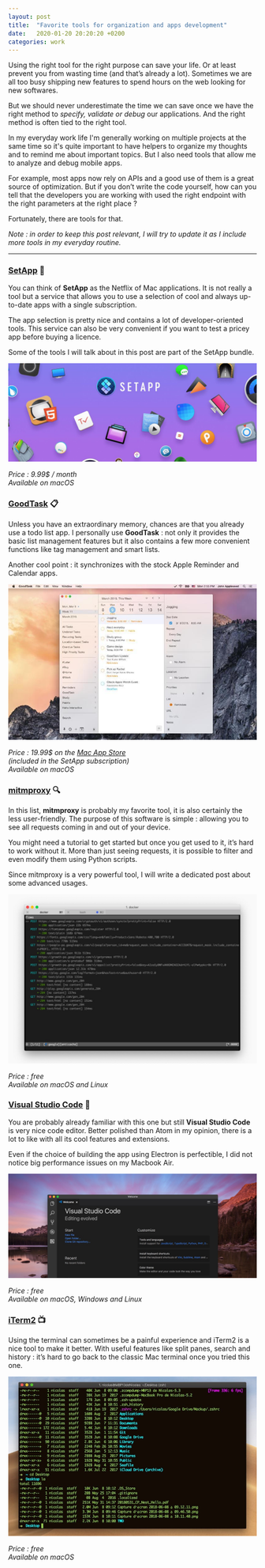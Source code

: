 ```yaml
---
layout: post
title:  "Favorite tools for organization and apps development"
date:   2020-01-20 20:20:20 +0200
categories: work
---
```

Using the right tool for the right purpose can save your life. Or at least prevent you from wasting time (and that’s already a lot). Sometimes we are all too busy shipping new features to spend hours on the web looking for new softwares.

But we should never underestimate the time we can save once we have the right method to _specify, validate or debug_ our applications. And the right method is often tied to the right tool.

In my everyday work life I'm generally working on multiple projects at the same time so it's quite important to have helpers to organize my thoughts and to remind me about important topics. But I also need tools that allow me to analyze and debug mobile apps.

For example, most apps now rely on APIs and a good use of them is a great source of optimization. But if you don’t write the code yourself, how can you tell that the developers you are working with used the right endpoint with the right parameters at the right place ?

Fortunately, there are tools for that.

_Note : in order to keep this post relevant, I will try to update it as I include more tools in my everyday routine._

---- 

### <a href="https://setapp.com" target="_blank">SetApp</a> 💎
You can think of **SetApp** as the Netflix of Mac applications. It is not really a tool but a service that allows you to use a selection of cool and always up-to-date apps with a single subscription.

The app selection is pretty nice and contains a lot of developer-oriented tools. This service can also be very convenient if you want to test a pricey app before buying a licence.

Some of the tools I will talk about in this post are part of the SetApp bundle.

![SetApp](/assets/images/tools/setapp.jpg)

_Price : 9.99$ / month_  
_Available on macOS_

### <a href="http://goodtaskapp.com" target="_blank">GoodTask</a> 📋
Unless you have an extraordinary memory, chances are that you already use a todo list app. I personally use **GoodTask** : not only it provides the basic list management features but it also contains a few more convenient functions like tag management and smart lists.

Another cool point : it synchronizes with the stock Apple Reminder and Calendar apps.

![GoodTask](/assets/images/tools/goodtask.jpg)

_Price : 19.99$ on the [Mac App Store](https://itunes.apple.com/app/id1143437985?mt=8)_  
_(included in the SetApp subscription)_  
_Available on macOS_

### <a href="https://mitmproxy.org" target="_blank">mitmproxy</a> 🔍
In this list, **mitmproxy** is probably my favorite tool, it is also certainly the less user-friendly. The purpose of this software is simple : allowing you to see all requests coming in and out of your device.

You might need a tutorial to get started but once you get used to it, it’s hard to work without it. More than just seeing requests, it is possible to filter and even modify them using Python scripts.

Since mitmproxy is a very powerful tool, I will write a dedicated post about some advanced usages.

![mitmproxy](/assets/images/mitmproxy/mitmproxy.jpg)

_Price : free_  
_Available on macOS and Linux_

### <a href="https://code.visualstudio.com/" target="_blank">Visual Studio Code</a> 💾
You are probably already familiar with this one but still **Visual Studio Code** is very nice code editor. Better polished than Atom in my opinion, there is a lot to like with all its cool features and extensions.

Even if the choice of building the app using Electron is perfectible, I did not notice big performance issues on my Macbook Air.

![Visual Studio Code](/assets/images/tools/vscode.jpg)

_Price : free_  
_Available on macOS, Windows and Linux_

### <a href="https://www.iterm2.com" target="_blank">iTerm2</a> 📺
Using the terminal can sometimes be a painful experience and iTerm2 is a nice tool to make it better. With useful features like split panes, search and history : it’s hard to go back to the classic Mac terminal once you tried this one.

![iTerm2](/assets/images/tools/iterm2.jpg)

_Price : free_  
_Available on macOS_
